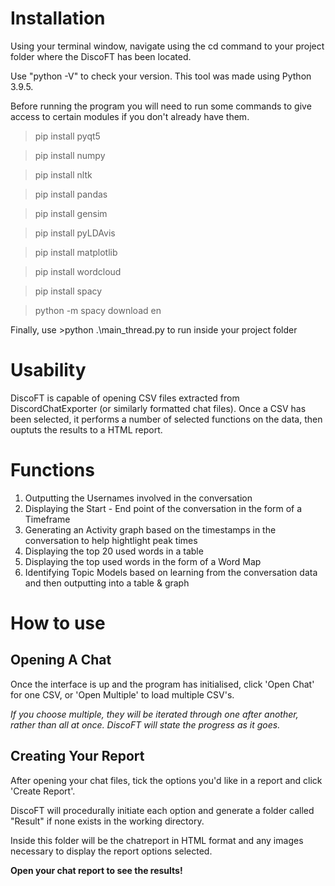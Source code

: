 # Installation

Using your terminal window, navigate using the cd command to your project folder where the DiscoFT has been located.

Use "python -V" to check your version. This tool was made using Python 3.9.5.

Before running the program you will need to run some commands to give access to certain modules if you don't already have them.

>pip install pyqt5

>pip install numpy

>pip install nltk

>pip install pandas

>pip install gensim

>pip install pyLDAvis

>pip install matplotlib

>pip install wordcloud

>pip install spacy

>python -m spacy download en


Finally, use >python .\main_thread.py to run inside your project folder

# Usability


DiscoFT is capable of opening CSV files extracted from DiscordChatExporter (or similarly formatted chat files).
Once a CSV has been selected, it performs a number of selected functions on the data, then ouptuts the results to a HTML report.

# Functions

1.  Outputting the Usernames involved in the conversation
2.  Displaying the Start - End point of the conversation in the form of a Timeframe
3.  Generating an Activity graph based on the timestamps in the conversation to help hightlight peak times
4.  Displaying the top 20 used words in a table
5.  Displaying the top used words in the form of a Word Map
6.  Identifying Topic Models based on learning from the conversation data and then outputting into a table & graph

# How to use


## Opening A Chat
Once the interface is up and the program has initialised, click 'Open Chat' for one CSV, or 'Open Multiple' to load multiple CSV's.

*If you choose multiple, they will be iterated through one after another, rather than all at once. DiscoFT will state the progress as it goes.*

## Creating Your Report
After opening your chat files, tick the options you'd like in a report and click 'Create Report'.

DiscoFT will procedurally initiate each option and generate a folder called "Result" if none exists in the working directory.

Inside this folder will be the chatreport in HTML format and any images necessary to display the report options selected.

**Open your chat report to see the results!**
